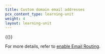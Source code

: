 ```yaml
---
title: Custom domain email addresses
pcx_content_type: learning-unit
weight: 4
layout: learning-unit
---
```


{{<render file="_email-routing-definition.md" productFolder="email-routing">}}

For more details, refer to [enable Email Routing](/email-routing/get-started/).
